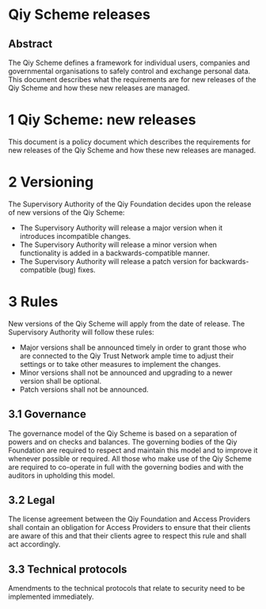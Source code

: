 # Qiy Scheme releases

## Abstract
The Qiy Scheme defines a framework for individual users, companies and governmental organisations to safely control and exchange personal data. This document describes what the requirements are for new releases of the Qiy Scheme and how these new releases are managed.

# 1 Qiy Scheme: new releases
This document is a policy document which describes the requirements for new releases of the Qiy Scheme and how these new releases are managed.

# 2 Versioning
The Supervisory Authority of the Qiy Foundation decides upon the release of new versions of the Qiy Scheme:
* The Supervisory Authority will release a major version when it introduces incompatible changes.
* The Supervisory Authority will release a minor version when functionality is added in a backwards-compatible manner.
* The Supervisory Authority will release a patch version for backwards-compatible (bug) fixes.

# 3 Rules
New versions of the Qiy Scheme will apply from the date of release.
The Supervisory Authority will follow these rules:
* Major versions shall be announced timely in order to grant those who are connected to the Qiy Trust Network ample time to adjust their settings or to take other measures to implement the changes.
* Minor versions shall not be announced and upgrading to a newer version shall be optional.
* Patch versions shall not be announced.

## 3.1 Governance
The governance model of the Qiy Scheme is based on a separation of powers and on checks and balances. The governing bodies of the Qiy Foundation are required to respect and maintain this model and to improve it whenever possible or required. All those who make use of the Qiy Scheme are required to co-operate in full with the governing bodies and with the auditors in upholding this model.

## 3.2 Legal
The license agreement between the Qiy Foundation and Access Providers shall contain an obligation for Access Providers to ensure that their clients are aware of this and that their clients agree to respect this rule and shall act accordingly.

## 3.3 Technical protocols
Amendments to the technical protocols that relate to security need to be implemented immediately.
